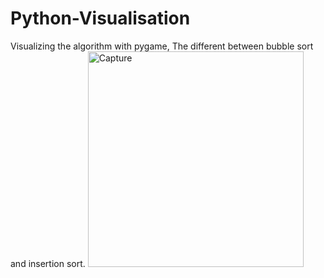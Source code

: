 # Python-Visualisation

Visualizing the algorithm with pygame, The different between bubble sort and insertion sort.
<img width="345" alt="Capture" src="https://user-images.githubusercontent.com/90791465/155267522-a4f62df3-db41-4d0a-86db-0c2e736f3e9c.PNG">
